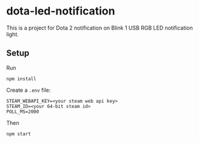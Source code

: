 # dota-led-notification

This is a project for Dota 2 notification on Blink 1 USB RGB LED notification light.

## Setup

Run 

```
npm install
```

Create a `.env` file:

```
STEAM_WEBAPI_KEY=<your steam web api key>
STEAM_ID=<your 64-bit steam id>
POLL_MS=2000
```

Then 

```
npm start
```